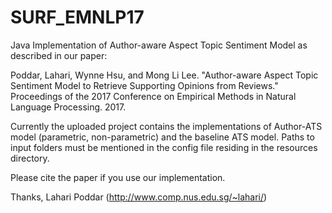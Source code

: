 # SURF_EMNLP17
Java Implementation of Author-aware Aspect Topic Sentiment Model as described in our paper:

Poddar, Lahari, Wynne Hsu, and Mong Li Lee. "Author-aware Aspect Topic Sentiment Model to Retrieve Supporting Opinions from Reviews." Proceedings of the 2017 Conference on Empirical Methods in Natural Language Processing. 2017.

Currently the uploaded project contains the implementations of Author-ATS model (parametric, non-parametric) and the baseline ATS model. Paths to input folders must be mentioned in the config file residing in the resources directory.

Please cite the paper if you use our implementation. 

Thanks,
 Lahari Poddar
(http://www.comp.nus.edu.sg/~lahari/)